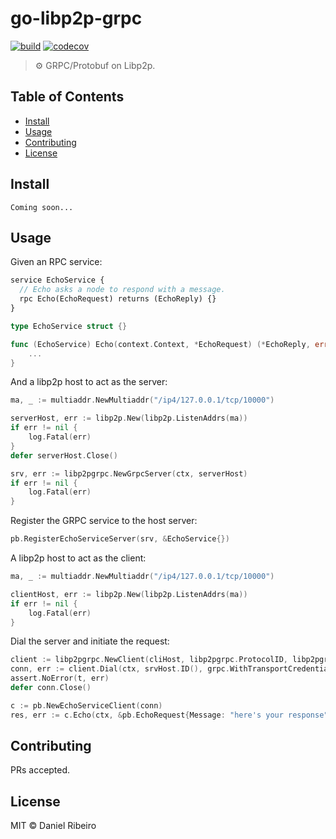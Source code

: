 # go-libp2p-grpc

[![build](https://github.com/drgomesp/go-libp2p-grpc/actions/workflows/go-test.yml/badge.svg?style=squared)](https://github.com/drgomesp/go-libp2p-grpc/actions)
[![codecov](https://codecov.io/gh/drgomesp/go-libp2p-grpc/branch/main/graph/badge.svg?token=BRMFJRJV2X)](https://codecov.io/gh/drgomesp/go-libp2p-grpc)

> ⚙ GRPC/Protobuf on Libp2p.

## Table of Contents

- [Install](#install)
- [Usage](#usage)
- [Contributing](#contributing)
- [License](#license)

## Install

```
Coming soon...
```

## Usage

Given an RPC service:

```proto
service EchoService {
  // Echo asks a node to respond with a message.
  rpc Echo(EchoRequest) returns (EchoReply) {}
}
```

```go
type EchoService struct {}

func (EchoService) Echo(context.Context, *EchoRequest) (*EchoReply, error) {
	...
}
```

And a libp2p host to act as the server:

```go
ma, _ := multiaddr.NewMultiaddr("/ip4/127.0.0.1/tcp/10000")

serverHost, err := libp2p.New(libp2p.ListenAddrs(ma))
if err != nil {
    log.Fatal(err)
}
defer serverHost.Close()

srv, err := libp2pgrpc.NewGrpcServer(ctx, serverHost)
if err != nil {
    log.Fatal(err)
}
```

Register the GRPC service to the host server:
```go
pb.RegisterEchoServiceServer(srv, &EchoService{})
```

A libp2p host to act as the client:
```go
ma, _ := multiaddr.NewMultiaddr("/ip4/127.0.0.1/tcp/10000")

clientHost, err := libp2p.New(libp2p.ListenAddrs(ma))
if err != nil {
    log.Fatal(err)
}
```

Dial the server and initiate the request:

```go
client := libp2pgrpc.NewClient(cliHost, libp2pgrpc.ProtocolID, libp2pgrpc.WithServer(srv))
conn, err := client.Dial(ctx, srvHost.ID(), grpc.WithTransportCredentials(insecure.NewCredentials()))
assert.NoError(t, err)
defer conn.Close()

c := pb.NewEchoServiceClient(conn)
res, err := c.Echo(ctx, &pb.EchoRequest{Message: "here's your response"})
```

## Contributing

PRs accepted.

## License

MIT © Daniel Ribeiro